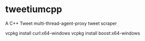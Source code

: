 # tweetiumcpp
A C++ Tweet multi-thread-agent-proxy tweet scraper

vcpkg install curl:x64-windows
vcpkg install boost:x64-windows
